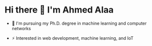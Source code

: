 #  Hi there 👋 I'm Ahmed Alaa

 
- 🌱 I'm pursuing my Ph.D. degree in machine learning and computer networks
  
- ⚡ Interested in web development, machine learning, and IoT

<!--
**a7med3laa/a7med3laa** is a ✨ _special_ ✨ repository because its `README.md` (this file) appears on your GitHub profile.

Here are some ideas to get you started:

- 🔭 I’m currently working on ...
- 🌱 I’m currently learning ...
- 👯 I’m looking to collaborate on ...
- 🤔 I’m looking for help with ...
- 💬 Ask me about ...
- 📫 How to reach me: ...
- 😄 Pronouns: ...
- ⚡ Fun fact: ...
-->
